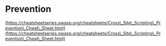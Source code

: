 # Prevention

[https://cheatsheetseries.owasp.org/cheatsheets/Cross\_Site\_Scripting\_Prevention\_Cheat\_Sheet.html](https://cheatsheetseries.owasp.org/cheatsheets/Cross\_Site\_Scripting\_Prevention\_Cheat\_Sheet.html)
